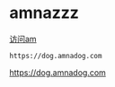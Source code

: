 # amnazzz

[访问am](https://dog.amnadog.com)

```text
https://dog.amnadog.com
```

https://dog.amnadog.com

